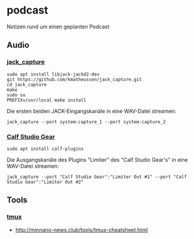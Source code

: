 # podcast
Notizen rund um einen geplanten Podcast

## Audio

### [jack_capture](https://github.com/kmatheussen/jack_capture)
```
sudo apt install libjack-jackd2-dev
git https://github.com/kmatheussen/jack_capture.git
cd jack_capture
make
sudo su
PREFIX=/usr/local make install
```
Die ersten beiden JACK-Eingangskanäle in eine WAV-Datei streamen:
```
jack_capture --port system:capture_1 --port system:capture_2
```

### [Calf Studio Gear](https://calf-studio-gear.org/)
```
sudo apt install calf-plugins
```
Die Ausgangskanäle des Plugins "Limiter" des "Calf Studio Gear's" in eine WAV-Datei streamen:
```
jack_capture --port "Calf Studio Gear":"Limiter Out #1" --port "Calf Studio Gear":"Limiter Out #2"
```
## Tools

### [tmux](https://github.com/tmux/tmux)
* http://minnano-news.club/tools/tmux-cheatsheet.html
